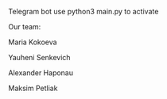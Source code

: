 Telegram bot
use python3 main.py to activate

Our team:


Maria Kokoeva


Yauheni Senkevich


Alexander Haponau


Maksim Petliak
